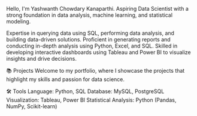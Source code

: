 Hello, I'm Yashwanth Chowdary Kanaparthi.
Aspiring Data Scientist with a strong foundation in data analysis, machine learning, and statistical modeling.

Expertise in querying data using SQL, performing data analysis, and building data-driven solutions.
Proficient in generating reports and conducting in-depth analysis using Python, Excel, and SQL.
Skilled in developing interactive dashboards using Tableau and Power BI to visualize insights and drive decisions.

📚 Projects
Welcome to my portfolio, where I showcase the projects that highlight my skills and passion for data science.

🛠️ Tools
Language: Python, SQL
Database: MySQL, PostgreSQL
Visualization: Tableau, Power BI
Statistical Analysis: Python (Pandas, NumPy, Scikit-learn)

